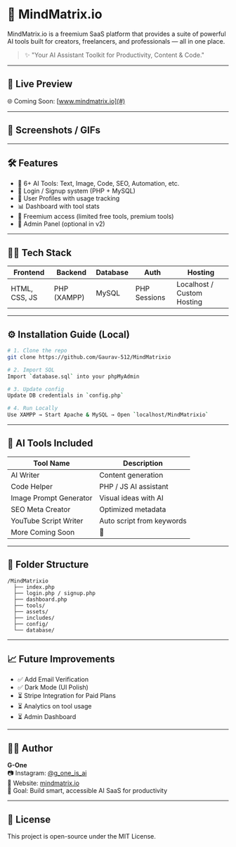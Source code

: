 # 🧠 MindMatrix.io

MindMatrix.io is a freemium SaaS platform that provides a suite of powerful AI tools built for creators, freelancers, and professionals — all in one place.

> ✨ "Your AI Assistant Toolkit for Productivity, Content & Code."

---

## 🚀 Live Preview

🌐 Coming Soon: [www.mindmatrix.io](#)

---

## 📸 Screenshots / GIFs



---

## 🛠️ Features

- 🧩 6+ AI Tools: Text, Image, Code, SEO, Automation, etc.
- 🔐 Login / Signup system (PHP + MySQL)
- 👤 User Profiles with usage tracking
- 📊 Dashboard with tool stats
- 💸 Freemium access (limited free tools, premium tools)
- 🔧 Admin Panel (optional in v2)

---

## 🧑‍💻 Tech Stack

| Frontend      | Backend    | Database | Auth         | Hosting               |
|---------------|------------|----------|--------------|------------------------|
| HTML, CSS, JS | PHP (XAMPP)| MySQL    | PHP Sessions | Localhost / Custom Hosting |

---

## ⚙️ Installation Guide (Local)

```bash
# 1. Clone the repo
git clone https://github.com/Gaurav-512/MindMatrixio

# 2. Import SQL
Import `database.sql` into your phpMyAdmin

# 3. Update config
Update DB credentials in `config.php`

# 4. Run Locally
Use XAMPP → Start Apache & MySQL → Open `localhost/MindMatrixio`
```

---

## 🤖 AI Tools Included

| Tool Name             | Description                  |
|----------------------|------------------------------|
| AI Writer            | Content generation           |
| Code Helper          | PHP / JS AI assistant        |
| Image Prompt Generator | Visual ideas with AI         |
| SEO Meta Creator     | Optimized metadata           |
| YouTube Script Writer| Auto script from keywords    |
| More Coming Soon     | 🚀                           |

---

## 🧱 Folder Structure

```
/MindMatrixio
  ├── index.php
  ├── login.php / signup.php
  ├── dashboard.php
  ├── tools/
  ├── assets/
  ├── includes/
  ├── config/
  └── database/
```

---

## 📈 Future Improvements

- ✅ Add Email Verification
- ✅ Dark Mode (UI Polish)
- ⏳ Stripe Integration for Paid Plans
- ⏳ Analytics on tool usage
- ⏳ Admin Dashboard

---

## 🧑‍🔬 Author

**G-One**  
📷 Instagram: [@g_one_is_ai](https://instagram.com/g_one_is_ai)  
🔗 Website: [mindmatrix.io](#)  
🎯 Goal: Build smart, accessible AI SaaS for productivity

---

## 📄 License

This project is open-source under the MIT License.
